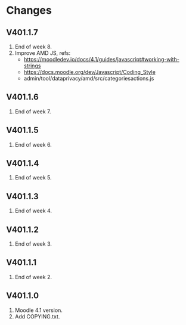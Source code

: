Changes
=======

V401.1.7
---------
1. End of week 8.
2. Improve AMD JS, refs:
   - https://moodledev.io/docs/4.1/guides/javascript#working-with-strings
   - https://docs.moodle.org/dev/Javascript/Coding_Style
   - admin/tool/dataprivacy/amd/src/categoriesactions.js

V401.1.6
---------
1. End of week 7.

V401.1.5
---------
1. End of week 6.

V401.1.4
---------
1. End of week 5.

V401.1.3
---------
1. End of week 4.

V401.1.2
---------
1. End of week 3.

V401.1.1
---------
1. End of week 2.

V401.1.0
---------
1. Moodle 4.1 version.
2. Add COPYING.txt.
